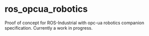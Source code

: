 # ros_opcua_robotics
Proof of concept for ROS-Industrial with opc-ua robotics companion specification.
Currently a work in progress.
